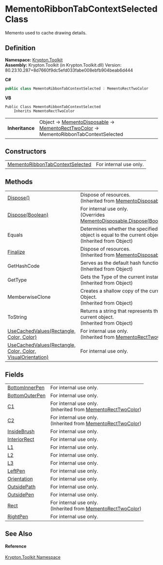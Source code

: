 # MementoRibbonTabContextSelected Class


Memento used to cache drawing details.



## Definition
**Namespace:** <a href="79d2eac2-21f4-54ff-7552-b20c33c30600.md">Krypton.Toolkit</a>  
**Assembly:** Krypton.Toolkit (in Krypton.Toolkit.dll) Version: 80.23.10.287+8d7660f9dc5efd033fabe008ebfb904beab6d444

**C#**
``` C#
public class MementoRibbonTabContextSelected : MementoRectTwoColor
```
**VB**
``` VB
Public Class MementoRibbonTabContextSelected
	Inherits MementoRectTwoColor
```

<table><tr><td><strong>Inheritance</strong></td><td>Object  →  <a href="3aa02582-4a6a-61f5-61ae-e4866cfc3a25.md">MementoDisposable</a>  →  <a href="06176e26-a515-98f8-dcf2-9eea1cdf808b.md">MementoRectTwoColor</a>  →  MementoRibbonTabContextSelected</td></tr>
</table>



## Constructors
<table>
<tr>
<td><a href="0f1dad1d-3af3-0a03-9fa5-19b1893b74ba.md">MementoRibbonTabContextSelected</a></td>
<td>For internal use only.</td></tr>
</table>

## Methods
<table>
<tr>
<td><a href="052023e9-566d-7d13-8027-b333c5864ad8.md">Dispose()</a></td>
<td>Dispose of resources.<br />(Inherited from <a href="3aa02582-4a6a-61f5-61ae-e4866cfc3a25.md">MementoDisposable</a>)</td></tr>
<tr>
<td><a href="6e601e2d-8280-f754-c2ad-485f79d82ee2.md">Dispose(Boolean)</a></td>
<td>For internal use only.<br />(Overrides <a href="97f8a76f-a8bd-2e39-8f9c-5ff6769285e0.md">MementoDisposable.Dispose(Boolean)</a>)</td></tr>
<tr>
<td>Equals</td>
<td>Determines whether the specified object is equal to the current object.<br />(Inherited from Object)</td></tr>
<tr>
<td><a href="6c2e4674-96e9-9a5c-deb8-83a0f543353f.md">Finalize</a></td>
<td>Dispose of resources.<br />(Inherited from <a href="3aa02582-4a6a-61f5-61ae-e4866cfc3a25.md">MementoDisposable</a>)</td></tr>
<tr>
<td>GetHashCode</td>
<td>Serves as the default hash function.<br />(Inherited from Object)</td></tr>
<tr>
<td>GetType</td>
<td>Gets the Type of the current instance.<br />(Inherited from Object)</td></tr>
<tr>
<td>MemberwiseClone</td>
<td>Creates a shallow copy of the current Object.<br />(Inherited from Object)</td></tr>
<tr>
<td>ToString</td>
<td>Returns a string that represents the current object.<br />(Inherited from Object)</td></tr>
<tr>
<td><a href="d973225e-8310-7f7b-c6a7-7a10a0ad1d64.md">UseCachedValues(Rectangle, Color, Color)</a></td>
<td>For internal use only.<br />(Inherited from <a href="06176e26-a515-98f8-dcf2-9eea1cdf808b.md">MementoRectTwoColor</a>)</td></tr>
<tr>
<td><a href="806f425c-4b6c-ed02-a82b-d621d76248c1.md">UseCachedValues(Rectangle, Color, Color, VisualOrientation)</a></td>
<td>For internal use only.</td></tr>
</table>

## Fields
<table>
<tr>
<td><a href="bb8f3f2f-366a-49f5-4533-815e29ea3706.md">BottomInnerPen</a></td>
<td>For internal use only.</td></tr>
<tr>
<td><a href="4917014d-737d-06f0-81fc-660d75613118.md">BottomOuterPen</a></td>
<td>For internal use only.</td></tr>
<tr>
<td><a href="54a68739-36c3-359d-50d9-62edfae5511b.md">C1</a></td>
<td>For internal use only.<br />(Inherited from <a href="06176e26-a515-98f8-dcf2-9eea1cdf808b.md">MementoRectTwoColor</a>)</td></tr>
<tr>
<td><a href="b9413bca-0d4d-9123-fc09-26ebea8d9584.md">C2</a></td>
<td>For internal use only.<br />(Inherited from <a href="06176e26-a515-98f8-dcf2-9eea1cdf808b.md">MementoRectTwoColor</a>)</td></tr>
<tr>
<td><a href="1cb33581-775e-1851-f12e-c563ba1b5ebd.md">InsideBrush</a></td>
<td>For internal use only.</td></tr>
<tr>
<td><a href="5f660a0a-e62f-8fbb-e39d-d076fb16304b.md">InteriorRect</a></td>
<td>For internal use only.</td></tr>
<tr>
<td><a href="d43cac0c-0b00-6f98-44db-cf622ed85dec.md">L1</a></td>
<td>For internal use only.</td></tr>
<tr>
<td><a href="044042dd-ae89-8416-dede-af328fe9d5a2.md">L2</a></td>
<td>For internal use only.</td></tr>
<tr>
<td><a href="7800b24f-efd0-2b25-9414-057d557b1065.md">L3</a></td>
<td>For internal use only.</td></tr>
<tr>
<td><a href="c5a2c80d-dbc1-08fd-909c-31296fbe71f3.md">LeftPen</a></td>
<td>For internal use only.</td></tr>
<tr>
<td><a href="db92efa2-5cd8-6712-2c41-3358cc9a7f9d.md">Orientation</a></td>
<td>For internal use only.</td></tr>
<tr>
<td><a href="828cf713-ed95-6fb5-cc7e-c486dab719f5.md">OutsidePath</a></td>
<td>For internal use only.</td></tr>
<tr>
<td><a href="6b7b8559-731c-2d06-8062-500fe15c9a3e.md">OutsidePen</a></td>
<td>For internal use only.</td></tr>
<tr>
<td><a href="ddfa9d94-a85a-f639-1904-c975fa381fa3.md">Rect</a></td>
<td>For internal use only.<br />(Inherited from <a href="06176e26-a515-98f8-dcf2-9eea1cdf808b.md">MementoRectTwoColor</a>)</td></tr>
<tr>
<td><a href="15d2b79e-3776-9594-c3f5-a5a89ef4f4e9.md">RightPen</a></td>
<td>For internal use only.</td></tr>
</table>

## See Also


#### Reference
<a href="79d2eac2-21f4-54ff-7552-b20c33c30600.md">Krypton.Toolkit Namespace</a>  
